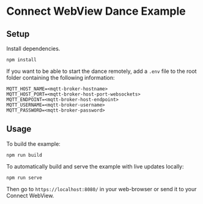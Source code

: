 # Connect WebView Dance Example

## Setup
Install dependencies.
```
npm install
```

If you want to be able to start the dance remotely, add a `.env` file to the root folder containing the following information:
```
MQTT_HOST_NAME=<mqtt-broker-hostname>
MQTT_HOST_PORT=<mqtt-broker-host-port-websockets>
MQTT_ENDPOINT=<mqtt-broker-host-endpoint>
MQTT_USERNAME=<mqtt-broker-username>
MQTT_PASSWORD=<mqtt-broker-password>
```

## Usage
To build the example:
```
npm run build
```

To automatically build and serve the example with live updates locally:
```
npm run serve
```

Then go to `https://localhost:8080/` in your web-browser or send it to your Connect WebView.
